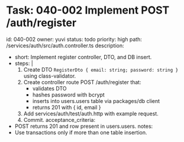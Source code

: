 # Task: 040-002 Implement POST /auth/register
id: 040-002
owner: yuvi
status: todo
priority: high
path: /services/auth/src/auth.controller.ts
description:
  - short: Implement register controller, DTO, and DB insert.
  - steps: |
      1. Create DTO `RegisterDto { email: string; password: string }` using class-validator.
      2. Create controller route POST /auth/register that:
         - validates DTO
         - hashes password with bcrypt
         - inserts into users.users table via packages/db client
         - returns 201 with { id, email }
      3. Add services/auth/test/auth.http with example request.
      4. Commit.
acceptance_criteria:
  - POST returns 201 and row present in users.users.
notes:
  - Use transactions only if more than one table insertion.

